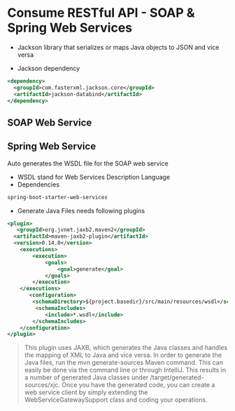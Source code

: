 # Consume RESTful API - SOAP & Spring Web Services

- Jackson 
library that serializes or maps Java objects to JSON and vice versa

- Jackson dependency
```xml
<dependency>
  <groupId>com.fasterxml.jackson.core</groupId>
  <artifactId>jackson-databind</artifactId>
</dependency>
```

## SOAP Web Service

## Spring Web Service
Auto generates the WSDL file for the SOAP web service
- WSDL stand for Web Services Description Language
- Dependencies
```xml
spring-boot-starter-web-services
```
- Generate Java Files needs following plugins 
```xml
<plugin>
   <groupId>org.jvnet.jaxb2.maven2</groupId>
  <artifactId>maven-jaxb2-plugin</artifactId>
  <version>0.14.0</version>
    <executions>
        <execution>
            <goals>
                <goal>generate</goal>
            </goals>
        </execution>
    </executions>
       <configuration>
        <schemaDirectory>${project.basedir}/src/main/resources/wsdl</schemaDirectory>
         <schemaIncludes>
            <include>*.wsdl</include>
        </schemaIncludes>
    </configuration>
</plugin>
```
>This plugin uses JAXB, which generates the Java classes and handles the mapping of XML to Java and vice versa. In order to generate the Java files, run the mvn generate-sources  Maven command. This can easily be done via the command line or through IntelliJ. This results in a number of generated Java classes under /target/generated-sources/xjc. Once you have the generated code, you can create a web service client by simply extending the WebServiceGatewaySupport class and coding your operations.

